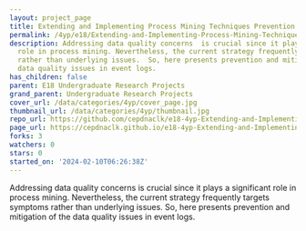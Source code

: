 ```yaml
---
layout: project_page
title: Extending and Implementing Process Mining Techniques Prevention and Mitigation
permalink: /4yp/e18/Extending-and-Implementing-Process-Mining-Techniques-Prevention-and-Mitigation/
description: Addressing data quality concerns  is crucial since it plays a significant
  role in process mining. Nevertheless, the current strategy frequently targets symptoms
  rather than underlying issues.  So, here presents prevention and mitigation of the
  data quality issues in event logs.
has_children: false
parent: E18 Undergraduate Research Projects
grand_parent: Undergraduate Research Projects
cover_url: /data/categories/4yp/cover_page.jpg
thumbnail_url: /data/categories/4yp/thumbnail.jpg
repo_url: https://github.com/cepdnaclk/e18-4yp-Extending-and-Implementing-Process-Mining-Techniques-Prevention-and-Mitigation
page_url: https://cepdnaclk.github.io/e18-4yp-Extending-and-Implementing-Process-Mining-Techniques-Prevention-and-Mitigation
forks: 3
watchers: 0
stars: 0
started_on: '2024-02-10T06:26:38Z'
---
```


Addressing data quality concerns  is crucial since it plays a significant role in process mining. Nevertheless, the current strategy frequently targets symptoms rather than underlying issues.  So, here presents prevention and mitigation of the data quality issues in event logs.